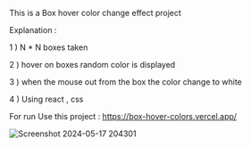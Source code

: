 This is a Box hover color change effect  project  

Explanation : 

  1 ) N * N boxes taken
  
  2 ) hover on boxes random color is displayed  
  
  3 ) when the mouse out  from the box the color change to white
  
  4 ) Using react , css 

  For run Use this project : https://box-hover-colors.vercel.app/

  
 ![Screenshot 2024-05-17 204301](https://github.com/anilikarikatti/box-hover-colors/assets/48754895/c683749f-6eec-4ccc-8965-5946bbbec574)
